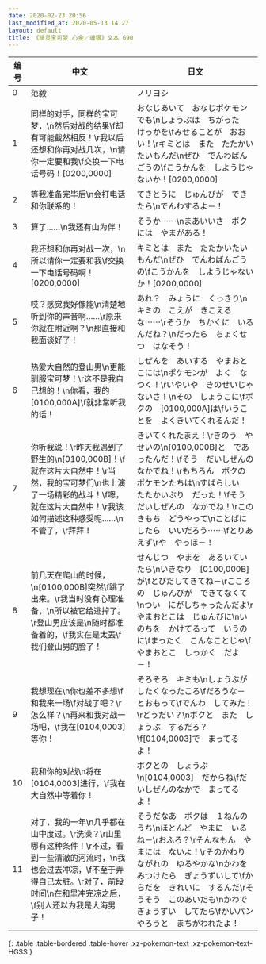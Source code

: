 ```yaml
---
date: 2020-02-23 20:56
last_modified_at: 2020-05-13 14:27
layout: default
title: 《精灵宝可梦 心金／魂银》文本 690
---
```

| 编号 | 中文 | 日文 |
| ---- | ---- | ---- |
| 0 | 范毅 | ノリヨシ |
| 1 | 同样的对手，同样的宝可梦，\n然后对战的结果\f却有可能截然相反！\r我以后还想和你再对战几次，\n请你一定要和我\f交换一下电话号码！[0200,0000] | おなじあいて　おなじポケモンでも\nしょうぶは　ちがった　けっかを\fみせることが　おおい！\rキミとは　また　たたかいたいもんだ\nぜひ　でんわばんごうの\fこうかんを　しようじゃないか！[0200,0000] |
| 2 | 等我准备完毕后\n会打电话和你联系的！ | てきとうに　じゅんびが　できたら\nでんわするよ－！ |
| 3 | 算了……\n我还有山为伴！ | そうか⋯⋯\nまあいいさ　ボクには　やまがある！ |
| 4 | 我还想和你再对战一次，\n所以请你一定要和我\f交换一下电话号码啊！[0200,0000] | キミとは　また　たたかいたいもんだ\nぜひ　でんわばんごうの\fこうかんを　しようじゃないか！[0200,0000] |
| 5 | 哎？感觉我好像能\n清楚地听到你的声音啊……\r原来你就在附近啊？\n那直接和我面谈好了！ | あれ？　みょうに　くっきり\nキミの　こえが　きこえるな⋯⋯\rそうか　ちかくに　いるんだね？\nだったら　ちょくせつ　はなそう！ |
| 6 | 热爱大自然的登山男\n更能驯服宝可梦！\r这不是我自己想的！\n你看，我的[0100,000A]\f就非常听我的话！ | しぜんを　あいする　やまおとこには\nポケモンが　よく　なつく！\rいやいや　きのせいじゃないさ！\nその　しょうこに\fボクの　[0100,000A]は\fいうことを　よくきいてくれるんだ！ |
| 7 | 你听我说！\r昨天我遇到了野生的\n[0100,000B]！\f就在这片大自然中！\r当然，我的宝可梦们\n也上演了一场精彩的战斗！\f嗯，就在这片大自然中！\r我该如何描述这种感受呢……\n不管了，\r拜拜！ | きいてくれたまえ！\rきのう　やせいの\n[0100,000B]と　であったんだ！\fそう　だいしぜんの　なかでね！\rもちろん　ボクの　ポケモンたちは\nすばらしい　たたかいぶり　だった！\fそう　だいしぜんの　なかでね！\rこの　きもち　どうやって\nことばに　したら　いいだろう⋯⋯\fとりあえず\rや　やっほ－！ |
| 8 | 前几天在爬山的时候，\n[0100,000B]突然\f跳了出来。\r我当时没有心理准备，\n所以被它给逃掉了。\r登山男应该是\n随时都准备着的，\f我实在是太丟\f我们登山男的脸了！ | せんじつ　やまを　あるいていたら\nいきなり　[0100,000B]が\fとびだしてきてね－\rこころの　じゅんびが　できてなくて\nつい　にがしちゃったんだよ\rやまおとこは　じゅんびに\nいのちを　かけてるって　いうのに\fまったく　こんなことじゃ\fやまおとこ　しっかく　だよ－！ |
| 9 | 我想现在\n你也差不多想\f和我来一场\f对战了吧？\r怎么样？\n再来和我对战一场吧，\f我在[0104,0003]等你！ | そろそろ　キミも\nしょうぶが　したくなったころ\fだろうな－　とおもって\fでんわ　してみた！\rどうだい？\nボクと　また　しょうぶ　するだろ？\f[0104,0003]で　まってるよ！ |
| 10 | 我和你的对战\n将在[0104,0003]进行，\f我在大自然中等着你！ | ボクとの　しょうぶ\n[0104,0003]　だからね\fだいしぜんのなかで　まってるよ！ |
| 11 | 对了，我的一年\n几乎都在山中度过。\r洗澡？\r山里哪有这种条件！\r不过，看到一些清澈的河流时，\n我也会过去冲凉，\f不至于弄得自己太脏。\r对了，前段时间\n在和里冲完凉之后，\f别人还以为我是大海男子！ | そうだなあ　ボクは　１ねんのうち\nほとんど　やまに　いるね－\rおふろ？\rそんなもん　やまには　ないよ！\rそのかわり　ながれの　ゆるやかな\nかわを　みつけたら　ぎょうずいして\fからだを　きれいに　するんだ\rそうそう　このあいだも\nかわで　ぎょうずい　してたら\fかいパンやろうと　まちがわれたよ！ |
{: .table .table-bordered .table-hover .xz-pokemon-text .xz-pokemon-text-HGSS }